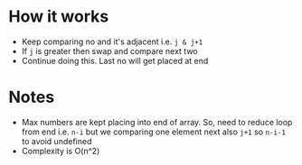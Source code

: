 # How it works
- Keep comparing no and it's adjacent i.e. `j & j+1`
- If `j` is greater then swap and compare next two
- Continue doing this. Last no will get placed at end

# Notes
- Max numbers are kept placing into end of array. So, need to reduce loop from end i.e. `n-i` but we comparing one element next also `j+1` so `n-i-1` to avoid undefined
- Complexity is O(n^2)